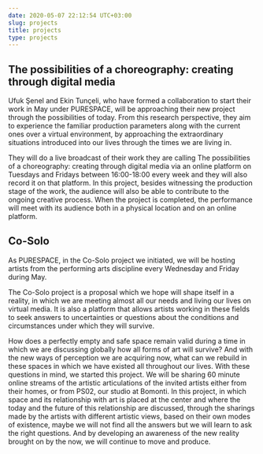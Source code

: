 ```yaml
---
date: 2020-05-07 22:12:54 UTC+03:00
slug: projects
title: projects
type: projects
---
```

## The possibilities of a choreography: creating through digital media

Ufuk Şenel and Ekin Tunçeli,
who have formed a collaboration to start their work in May under PURESPACE,
will be approaching their new project through the possibilities of today.
From this research perspective,
they aim to experience the familiar production parameters
along with the current ones over a virtual environment,
by approaching the extraordinary situations introduced into our lives
through the times we are living in.

They will do a live broadcast of their work they are calling
The possibilities of a choreography: creating through digital media
via an online platform
on Tuesdays and Fridays between 16:00-18:00 every week
and they will also record it on that platform.
In this project, besides witnessing the production stage of the work,
the audience will also be able to contribute to the ongoing creative process.
When the project is completed, the performance will meet with its audience
both in a physical location and on an online platform.


## Co-Solo

As PURESPACE, in the Co-Solo project we initiated,
we will be hosting artists from the performing  arts discipline
every Wednesday and Friday during May.

The Co-Solo project is a proposal
which we hope will shape itself in a reality, in which we are meeting
almost all our needs and living our lives on virtual media.
It is also a platform that allows artists working in these fields
to seek answers to uncertainties or questions
about the conditions and circumstances under which they will survive.

How does a perfectly empty and safe space remain valid
during a time in which we are discussing globally
how all forms of art will survive?
And with the new ways of perception we are acquiring now,
what can we rebuild in these spaces in which we have existed
all throughout our lives.
With these questions in mind, we started this project.
We will be sharing 60 minute online streams
of the artistic articulations of the invited artists
either from their homes, or from PS02, our studio at Bomonti.
In this project, in which space and its relationship with art
is placed at the center and where the today
and the future of this relationship are discussed,
through the sharings made by the artists with different artistic views,
based on their own modes of existence,
maybe we will not find all the answers
but we will learn to ask the right questions.
And by developing an awareness of the new reality brought on by the now,
we will continue to move and produce.

